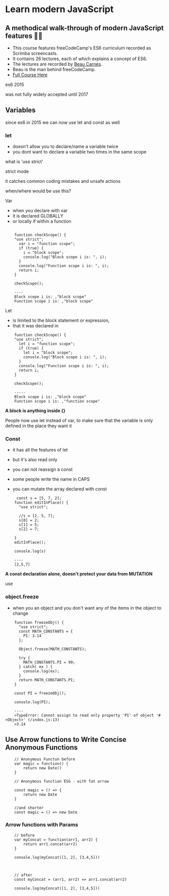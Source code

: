 # Learn modern JavaScript

## A methodical walk-through of modern JavaScript features 👩‍💻
- This course features freeCodeCamp's ES6 curriculum recorded as Scrimba screencasts. 
- It contains 26 lectures, each of which explains a concept of ES6. 
- The lectures are recorded by [Beau Carnes](https://twitter.com/carnesbeau?lang=en). 
- Beau is the man behind freeCodeCamp.
- [Full Course Here](https://scrimba.com/g/ges6)

es6 2015

was not fully widely accepted until 2017

## Variables

since es6 in 2015 we can now use let and const as well

### let

- doesn't allow you to declare/name a variable twice
- you dont want to declare a variable two times in the same scope

what is 'use strict'

strict mode

it catches common coding mistakes and unsafe actions

when/where would be use this?

Var

- when you declare with var
- it is declared GLOBALLY
- or locally if within a function
```

    function checkScope() {
    "use strict";
      var i = "function scope";
      if (true) {
        i = "block scope";
        console.log("Block scope i is: ", i);
      }
      console.log("Function scope i is: ", i);
      return i;
    }
    
    checkScope();
    
    ----
    Block scope i is: ,"block scope"
    Function scope i is: ,"block scope"
```


Let 

- is limited to the block statement or expression,
- that it was declared in
```
    function checkScope() {
    "use strict";
      let i = "function scope";
      if (true) {
        let i = "block scope";
        console.log("Block scope i is: ", i);
      }
      console.log("Function scope i is: ", i);
      return i;
    }
    
    checkScope();
    
    -----
    Block scope i is: ,"block scope"
    Function scope i is: ,"function scope"
```

**A block is anything inside {}**

People now use let instead of var, to make sure that the variable is only defined in the place they want it

### Const

- it has all the features of let
- but it's also read only
- you can not reassign a const
- some people write the name in CAPS

- you can mutate the array declared with const
```
     const s = [5, 7, 2];
    function editInPlace() {
      "use strict";
    
      //s = [2, 5, 7];
      s[0] = 2;
      s[1] = 5;
      s[2] = 7;
    
    }
    editInPlace();
    
    console.log(s)
    
    ----
    [2,5,7]
```

**A const declaration alone, doesn't protect your data from MUTATION**

use 

### object.freeze

- when you an object and you don't want any of the items in the object to change
```
    function freezeObj() {
      "use strict";
      const MATH_CONSTANTS = {
        PI: 3.14
      };
      
      Object.freeze(MATH_CONSTANTS);
    
      try {
        MATH_CONSTANTS.PI = 99;
      } catch( ex ) {
        console.log(ex);
      }
      return MATH_CONSTANTS.PI;
    }
    
    const PI = freezeObj();
    
    console.log(PI); 
    
    ----
    >TypeError: Cannot assign to read only property 'PI' of object '#<Object>' (/index.js:13)
    >3.14
```

## Use Arrow functions to Write Concise Anonymous Functions
```
    // Anonymous Functon before
    var magic = function() {
    	return new Date()
    }
    
    // Anonymous function ESG - with fat arrow
    
    const magic = () => {
    	return new Date
    }
    
    //and shorter
    const magic = () => new Date
```

### Arrow functions with Params
```
    // before
    var myConcat = function(arr1, arr2) {
    	return arr1.concat(arr2)
    }
    
    console.log(myConcat([1, 2], [3,4,5]))
    
    
    
    // after
    const myConcat = (arr1, arr2) => arr1.concat(arr2)
    
    console.log(myConcat([1, 2], [3,4,5]))
```    


